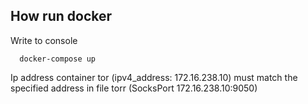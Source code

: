 ## How run docker

Write to console

```
  docker-compose up
```

Ip address container tor (ipv4_address: 172.16.238.10) must match the specified address in file torr (SocksPort 172.16.238.10:9050)
